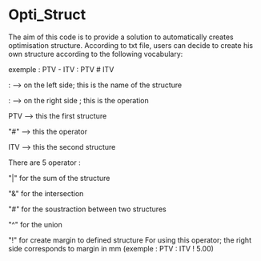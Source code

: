 # Opti_Struct

The aim of this code is to provide a solution to automatically creates optimisation structure. According to txt file, users can decide to create his own structure according to the following vocabulary:

exemple : PTV - ITV : PTV # ITV

: --> on the left side; this is the name of the structure

: --> on the right side ; this is the operation

PTV --> this the first structure

"#" --> this the operator
  
ITV --> this the second structure

There are 5 operator :

"|" for the sum of the structure

"&" for the intersection

"#" for the soustraction between two structures

"^" for the union

"!" for create margin to defined structure
    For using this operator; the right side corresponds to margin in mm (exemple : PTV : ITV ! 5.00)
